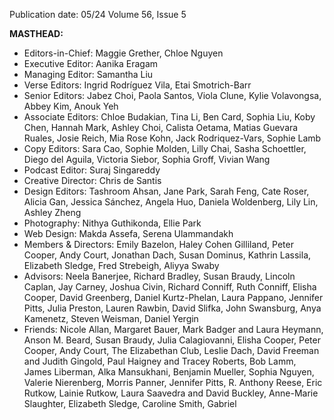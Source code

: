 Publication date: 05/24
Volume 56, Issue 5

**MASTHEAD:**
- Editors-in-Chief: Maggie Grether, Chloe Nguyen
- Executive Editor: Aanika Eragam
- Managing Editor: Samantha Liu
- Verse Editors: Ingrid Rodríguez Vila, Etai Smotrich-Barr
- Senior Editors: Jabez Choi, Paola Santos, Viola Clune, Kylie Volavongsa, Abbey Kim, Anouk Yeh
- Associate Editors: Chloe Budakian, Tina Li, Ben Card, Sophia Liu, Koby Chen, Hannah Mark, Ashley Choi, Calista Oetama, Matias Guevara Ruales, Josie Reich, Mia Rose Kohn, Jack Rodriquez-Vars, Sophie Lamb
- Copy Editors: Sara Cao, Sophie Molden, Lilly Chai, Sasha Schoettler, Diego del Aguila, Victoria Siebor, Sophia Groff, Vivian Wang
- Podcast Editor: Suraj Singareddy
- Creative Director: Chris de Santis
- Design Editors: Tashroom Ahsan, Jane Park, Sarah Feng, Cate Roser, Alicia Gan, Jessica Sánchez, Angela Huo, Daniela Woldenberg, Lily Lin, Ashley Zheng
- Photography: Nithya Guthikonda, Ellie Park
- Web Design: Makda Assefa, Serena Ulammandakh
- Members & Directors: Emily Bazelon, Haley Cohen Gilliland, Peter Cooper, Andy Court, Jonathan Dach, Susan Dominus, Kathrin Lassila, Elizabeth Sledge, Fred Strebeigh, Aliyya Swaby
- Advisors: Neela Banerjee, Richard Bradley, Susan Braudy, Lincoln Caplan, Jay Carney, Joshua Civin, Richard Conniff, Ruth Conniff, Elisha Cooper, David Greenberg, Daniel Kurtz-Phelan, Laura Pappano, Jennifer Pitts, Julia Preston, Lauren Rawbin, David Slifka, John Swansburg, Anya Kamenetz, Steven Weisman, Daniel Yergin
- Friends: Nicole Allan, Margaret Bauer, Mark Badger and Laura Heymann, Anson M. Beard, Susan Braudy, Julia Calagiovanni, Elisha Cooper, Peter Cooper, Andy Court, The Elizabethan Club, Leslie Dach, David Freeman and Judith Gingold, Paul Haigney and Tracey Roberts, Bob Lamm, James Liberman, Alka Mansukhani, Benjamin Mueller, Sophia Nguyen, Valerie Nierenberg, Morris Panner, Jennifer Pitts, R. Anthony Reese, Eric Rutkow, Lainie Rutkow, Laura Saavedra and David Buckley, Anne-Marie Slaughter, Elizabeth Sledge, Caroline Smith, Gabriel

